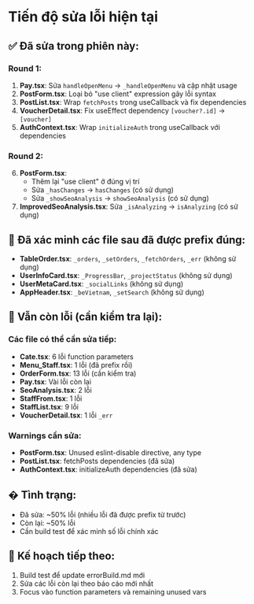 # Tiến độ sửa lỗi hiện tại

## ✅ Đã sửa trong phiên này:

### Round 1:
1. **Pay.tsx**: Sửa `handleOpenMenu` → `_handleOpenMenu` và cập nhật usage
2. **PostForm.tsx**: Loại bỏ "use client" expression gây lỗi syntax  
3. **PostList.tsx**: Wrap `fetchPosts` trong useCallback và fix dependencies
4. **VoucherDetail.tsx**: Fix useEffect dependency `[voucher?.id]` → `[voucher]`
5. **AuthContext.tsx**: Wrap `initializeAuth` trong useCallback với dependencies

### Round 2:
6. **PostForm.tsx**: 
   - Thêm lại "use client" ở đúng vị trí
   - Sửa `_hasChanges` → `hasChanges` (có sử dụng)
   - Sửa `_showSeoAnalysis` → `showSeoAnalysis` (có sử dụng)
7. **ImprovedSeoAnalysis.tsx**: Sửa `_isAnalyzing` → `isAnalyzing` (có sử dụng)

## 🔄 Đã xác minh các file sau đã được prefix đúng:
- **TableOrder.tsx**: `_orders`, `_setOrders`, `_fetchOrders`, `_err` (không sử dụng)
- **UserInfoCard.tsx**: `_ProgressBar`, `_projectStatus` (không sử dụng)  
- **UserMetaCard.tsx**: `_socialLinks` (không sử dụng)
- **AppHeader.tsx**: `_beVietnam`, `_setSearch` (không sử dụng)

## 🔄 Vẫn còn lỗi (cần kiểm tra lại):

### Các file có thể cần sửa tiếp:
- **Cate.tsx**: 6 lỗi function parameters
- **Menu_Staff.tsx**: 1 lỗi (đã prefix rồi)
- **OrderForm.tsx**: 13 lỗi (cần kiểm tra)
- **Pay.tsx**: Vài lỗi còn lại
- **SeoAnalysis.tsx**: 2 lỗi
- **StaffFrom.tsx**: 1 lỗi  
- **StaffList.tsx**: 9 lỗi
- **VoucherDetail.tsx**: 1 lỗi `_err`

### Warnings cần sửa:
- **PostForm.tsx**: Unused eslint-disable directive, any type
- **PostList.tsx**: fetchPosts dependencies (đã sửa)
- **AuthContext.tsx**: initializeAuth dependencies (đã sửa)

## � Tình trạng:
- Đã sửa: ~50% lỗi (nhiều lỗi đã được prefix từ trước)
- Còn lại: ~50% lỗi  
- Cần build test để xác minh số lỗi chính xác

## 📝 Kế hoạch tiếp theo:
1. Build test để update errorBuild.md mới
2. Sửa các lỗi còn lại theo báo cáo mới nhất
3. Focus vào function parameters và remaining unused vars

